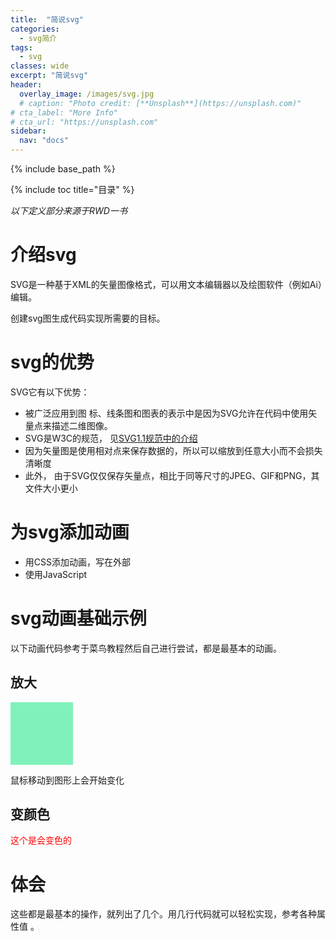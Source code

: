 ```yaml
---
title:  "简说svg"
categories: 
  - svg简介
tags:
  - svg
classes: wide
excerpt: "简说svg"
header:
  overlay_image: /images/svg.jpg
  # caption: "Photo credit: [**Unsplash**](https://unsplash.com)"
# cta_label: "More Info"
# cta_url: "https://unsplash.com"
sidebar:
  nav: "docs"
---
```

{% include base_path %}

{% include toc title="目录" %}

*以下定义部分来源于RWD一书*

# 介绍svg

SVG是一种基于XML的矢量图像格式，可以用文本编辑器以及绘图软件（例如Ai）编辑。

创建svg图生成代码实现所需要的目标。

# svg的优势

SVG它有以下优势：
- 被广泛应用到图 标、线条图和图表的表示中是因为SVG允许在代码中使用矢量点来描述二维图像。
- SVG是W3C的规范， 见[SVG1.1规范中的介绍](https://www.w3.org/TR/SVG11/intro.html)  
- 因为矢量图是使用相对点来保存数据的，所以可以缩放到任意大小而不会损失清晰度  
- 此外， 由于SVG仅仅保存矢量点，相比于同等尺寸的JPEG、GIF和PNG，其文件大小更小

# 为svg添加动画

- 用CSS添加动画，写在外部
- 使用JavaScript

# svg动画基础示例

以下动画代码参考于菜鸟教程然后自己进行尝试，都是最基本的动画。


## 放大

<html>
	<head>
  <meta charset="UTF-8">
   <style>
    .demo {
	    width: 100px;
        height: 100px;
        background-color: #81f1bb;
        transition: width 2s,height 2s;
	}
	.demo:hover {
	    width: 200px;
        height: 200px;
	}
   </style>
</head>
	<body>
		<div class="demo" ></div>
	</body>
</html>

鼠标移动到图形上会开始变化

## 变颜色

<html>
	<head>
		<meta charset="UTF-8">
		<title></title>
	</head>
	<style> 
#color {
    width: 300px;
    color: red;
    -webkit-animation: mymove 5s infinite; /* Chrome, Safari, Opera */
    animation: mymove 5s infinite;
}

/* Chrome, Safari, Opera */
@-webkit-keyframes mymove {
    50% {color: blue;}
}
	
</style>
	<body>
		<div id="color">
         <p>这个是会变色的</p>
         </div>
	</body>
</html>

# 体会

这些都是最基本的操作，就列出了几个。用几行代码就可以轻松实现，参考各种属性值 。